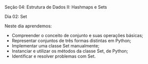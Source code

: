 Seção 04: Estrutura de Dados II: Hashmaps e Sets

Dia 02: Set

Neste dia aprendemos: 
- Compreender o conceito de conjunto e suas operações básicas; 
- Representar conjuntos de três formas distintas em Python; 
- Implementar uma classe Set manualmente; 
- Instanciar e utilizar os métodos da classe Set, de Python; 
- Identificar e resolver problemas com Set. 

